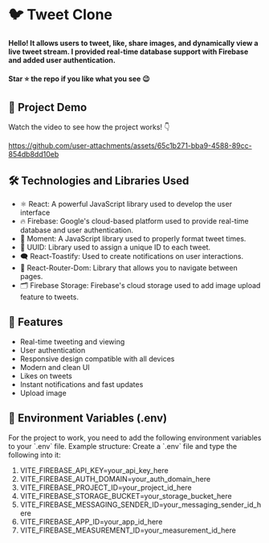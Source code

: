 <div><h1>🐦 Tweet Clone</h1></div>
<h4>Hello! It allows users to tweet, like, share images, and dynamically view a live tweet stream. I provided real-time database support with Firebase and added user authentication.</h4>
<h4>Star ⭐ the repo if you like what you see 😉 </h4>
 <div>
 <h2>📸 Project Demo</h2>
 <p>Watch the video to see how the project works! 👇</p>
   

https://github.com/user-attachments/assets/65c1b271-bba9-4588-89cc-854db8dd10eb


<h2>🛠️ Technologies and Libraries Used</h2>
 <ul>
   <li>⚛️ React: A powerful JavaScript library used to develop the user interface</li>
   <li>🔥 Firebase: Google's cloud-based platform used to provide real-time database and user authentication.</li>
   <li>📅 Moment: A JavaScript library used to properly format tweet times.</li>
   <li>🔑 UUID: Library used to assign a unique ID to each tweet.</li>
   <li>🗨️ React-Toastify: Used to create notifications on user interactions.</li>
   <li>🔄 React-Router-Dom: Library that allows you to navigate between pages.</li>
   <li>🗂️ Firebase Storage: Firebase's cloud storage used to add image upload feature to tweets.</li>
   
 </ul>  
 
 <h2>🎨 Features</h2>
 <ul>
   <li>Real-time tweeting and viewing</li>
   <li>User authentication</li>
   <li>Responsive design compatible with all devices</li>
   <li>Modern and clean UI</li>
   <li>Likes on tweets</li>
   <li>Instant notifications and fast updates</li>
   <li>Upload image</li>
 </ul> 
 
<h2>🔐 Environment Variables (.env)</h2>
<p>For the project to work, you need to add the following environment variables to your `.env` file. Example structure:
Create a `.env` file and type the following into it:
</p>
<ol>
<li>VITE_FIREBASE_API_KEY=your_api_key_here</li>
<li>VITE_FIREBASE_AUTH_DOMAIN=your_auth_domain_here</li>
<li>VITE_FIREBASE_PROJECT_ID=your_project_id_here</li>
<li>VITE_FIREBASE_STORAGE_BUCKET=your_storage_bucket_here</li>
<li>VITE_FIREBASE_MESSAGING_SENDER_ID=your_messaging_sender_id_here</li>
<li>VITE_FIREBASE_APP_ID=your_app_id_here</li>
<li>VITE_FIREBASE_MEASUREMENT_ID=your_measurement_id_here</li>
</ol>
